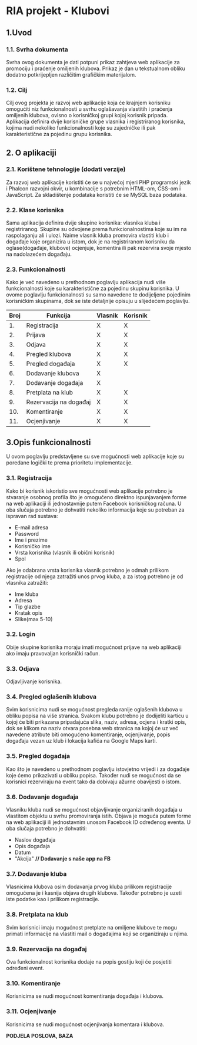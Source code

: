# RIA projekt - Klubovi 

## 1.Uvod
### 1.1. Svrha dokumenta

Svrha ovog dokumenta je dati potpuni prikaz zahtjeva web aplikacije za promociju i praćenje 
omiljenih klubova. Prikaz je dan u tekstualnom obliku dodatno potkrijepljen različitim grafičkim 
materijalom. 

### 1.2. Cilj

Cilj ovog projekta je razvoj web aplikacije koja će krajnjem korisniku omogućiti niz 
funkcionalnosti u svrhu oglašavanja vlastitih i praćenja omiljenih klubova, ovisno o korisničkoj grupi 
kojoj korisnik pripada. Aplikacija definira dvije korisničke grupe vlasnika i registriranog korisnika, 
kojima nudi nekoliko funkcionalnosti koje su zajedničke ili pak karakteristične za pojedinu grupu 
korisnika. 

## 2. O aplikaciji

### 2.1. Korištene tehnologije (dodati verzije)

Za razvoj web aplikacije koristiti će se u najvećoj mjeri PHP programski jezik i Phalcon 
razvojni okvir, u kombinacije s potrebnim HTML-om, CSS-om i JavaScript. Za skladištenje podataka 
koristiti će se MySQL baza podataka.

### 2.2. Klase korisnika

Sama aplikacija definira dvije skupine korisnika: vlasnika kluba i registriranog. Skupine su 
odvojene prema funkcionalnostima koje su im na raspolaganju ali i ulozi. Naime vlasnik kluba 
promovira vlastiti klub i događaje koje organizira u istom, dok je na registriranom korisniku da 
oglase(događaje, klubove) ocjenjuje, komentira ili pak rezervira svoje mjesto na nadolazećem 
događaju.

### 2.3. Funkcionalnosti

Kako je već navedeno u prethodnom poglavlju aplikacija nudi više funkcionalnosti koje su 
karakteristične za pojedinu skupinu korisnika. U ovome poglavlju funkcionalnosti su samo navedene 
te dodijeljene pojedinim korisničkim skupinama, dok se iste detaljnije opisuju u slijedećem poglavlju.

|Broj|Funkcija|Vlasnik|Korisnik|
|----|--------|-------|--------|
|1.| Registracija |X|X|
|2.| Prijava |X|X|
|3.| Odjava |X|X|
|4.| Pregled klubova |X|X|
|5.| Pregled događaja |X|X|
|6.| Dodavanje klubova |X||
|7.| Dodavanje događaja |X||
|8.| Pretplata na klub |X|X|
|9.| Rezervacija na događaj |X|X|
|10.| Komentiranje |X|X|
|11.| Ocjenjivanje |X|X|

## 3.Opis funkcionalnosti

U ovom poglavlju predstavljene su sve mogućnosti web aplikacije koje su poredane logički te
prema prioritetu implementacije.

### 3.1. Registracija 

Kako bi korisnik iskoristio sve mogućnosti web aplikacije potrebno je stvaranje osobnog 
profila što je omogućeno direktno ispunjavanjem forme na web aplikaciji ili jednostavnije putem 
Facebook korisničkog računa. U oba slučaja potrebno je dohvatiti nekoliko informacija koje su 
potreban za ispravan rad sustava:

* E-mail adresa
* Password
* Ime i prezime 
* Korisničko ime
* Vrsta korisnika (vlasnik ili  obični korisnik)
* Spol

Ako je odabrana vrsta korisnika vlasnik potrebno je odmah prilikom registracije od njega zatražiti 
unos prvog kluba, a za istog potrebno je od vlasnika zatražiti:

* Ime kluba
* Adresa
* Tip glazbe
* Kratak opis
* Slike(max 5-10)

### 3.2.  Login

Obije skupine korisnika moraju imati mogućnost prijave na web aplikaciji ako imaju 
pravovaljan korisnički račun. 

### 3.3. Odjava

Odjavljivanje korisnika.

### 3.4. Pregled oglašenih klubova

Svim korisnicima nudi se mogućnost pregleda ranije oglašenih klubova u obliku popisa na 
više stranica. Svakom klubu potrebno je dodijeliti karticu u kojoj će biti prikazana pripadajuća slika, 
naziv, adresa, ocjena i kratki opis, dok se klikom na naziv otvara posebna web stranica na kojoj će  uz 
već navedene atribute biti omogućeno komentiranje, ocjenjivanje, popis događaja vezan uz klub i 
lokacija kafića na Google Maps karti. 

### 3.5. Pregled događaja

Kao što je navedeno u prethodnom poglavlju istovjetno vrijedi i za događaje koje ćemo 
prikazivati u obliku popisa. Također nudi se mogućnost da se korisnici rezerviraju na event tako da 
dobivaju ažurne obavijesti o istom.

### 3.6. Dodavanje događaja

Vlasniku kluba nudi se mogućnost objavljivanje organiziranih događaja u vlastitom objektu u 
svrhu promoviranja istih.  Objava je moguća putem forme na web aplikaciji ili jednostavnim unosom 
Facebook ID određenog eventa. U oba slučaja potrebno je dohvatiti:
* Naslov događaja
* Opis događaja
* Datum
* "Akcija"
**// Dodavanje s naše app na FB**

### 3.7. Dodavanje kluba

Vlasnicima klubova osim dodavanja  prvog kluba prilikom registracije omogućena je i kasnija
objava drugih klubova. Također potrebno je uzeti iste podatke kao i prilikom registracije.

### 3.8. Pretplata na klub

Svim korisnici imaju mogućnost pretplate na omiljene klubove te mogu primati informacije 
na vlastiti mail o događajima koji se organiziraju u njima.

### 3.9. Rezervacija na događaj

Ova funkcionalnost korisnika dodaje na popis gostiju  koji će posjetiti određeni event.

### 3.10. Komentiranje

Korisnicima se nudi mogućnost komentiranja događaja i klubova.

### 3.11. Ocjenjivanje

Korisnicima se nudi mogućnost ocjenjivanja komentara i klubova.

**PODJELA POSLOVA, BAZA**

